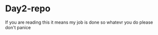 # Day2-repo
 
If you are reading this it means my job is done so whatevr you do please 
don't panice 
